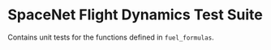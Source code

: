 # SpaceNet Flight Dynamics Test Suite

Contains unit tests for the functions defined in `fuel_formulas`.